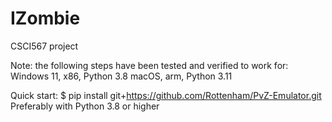# IZombie
CSCI567 project

Note: the following steps have been tested and verified to work for:
Windows 11, x86, Python 3.8
macOS, arm, Python 3.11

Quick start:
$ pip install git+https://github.com/Rottenham/PvZ-Emulator.git
Preferably with Python 3.8 or higher

